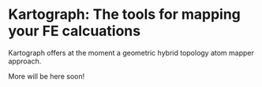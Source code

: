# Kartograph: The tools for mapping your FE calcuations

Kartograph offers at the moment a geometric hybrid topology atom mapper approach. 

More will be here soon!
